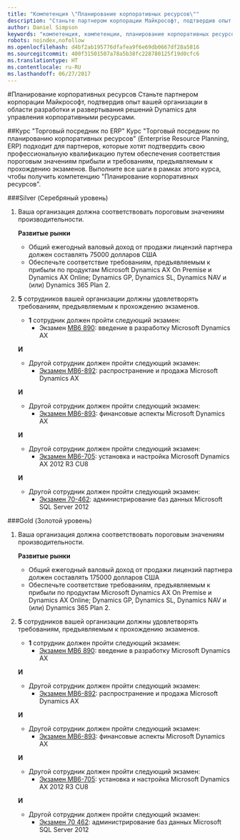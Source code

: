 ```yaml
---
title: "Компетенция \"Планирование корпоративных ресурсов\""
description: "Станьте партнером корпорации Майкрософт, подтвердив опыт вашей организации в области разработки и развертывания решений Dynamics для управления корпоративными ресурсами."
author: Daniel Simpson
keywords: "компетенция, компетенции, планирование корпоративных ресурсов"
robots: noindex,nofollow
ms.openlocfilehash: d4bf2ab195776dfafea9f6e69db0667df28a5816
ms.sourcegitcommit: 400f31501507a78a5b38fc228780125f19d0cfc6
ms.translationtype: HT
ms.contentlocale: ru-RU
ms.lasthandoff: 06/27/2017
---
```

#<a name="enterprise-resource-planning"></a>Планирование корпоративных ресурсов 
Станьте партнером корпорации Майкрософт, подтвердив опыт вашей организации в области разработки и развертывания решений Dynamics для управления корпоративными ресурсами.

##<a name="erp-reseller-option"></a>Курс "Торговый посредник по ERP"
Курс "Торговый посредник по планированию корпоративных ресурсов" (Enterprise Resource Planning, ERP) подходит для партнеров, которые хотят подтвердить свою профессиональную квалификацию путем обеспечения соответствия пороговым значениям прибыли и требованиям, предъявляемым к прохождению экзаменов. Выполните все шаги в рамках этого курса, чтобы получить компетенцию "Планирование корпоративных ресурсов".

###<a name="silver"></a>Silver (Серебряный уровень)

1. Ваша организация должна соответствовать пороговым значениям производительности.

    **Развитые рынки**
    - Общий ежегодный валовый доход от продажи лицензий партнера должен составлять 75000 долларов США
    - Обеспечьте соответствие требованиям, предъявляемым к прибыли по продуктам Microsoft Dynamics AX On Premise и Dynamics AX Online; Dynamics GP, Dynamics SL, Dynamics NAV и (или) Dynamics 365 Plan 2.  
  
2. **5** сотрудников вашей организации должны удовлетворять требованиям, предъявляемым к прохождению экзаменов.

    - **1** сотрудник должен пройти следующий экзамен:
        - Экзамен [MB6 890](https://www.microsoft.com/en-us/learning/exam-mb6-890.aspx): введение в разработку Microsoft Dynamics AX

    **И**

    - Другой сотрудник должен пройти следующий экзамен:
        - [Экзамен MB6-892](https://www.microsoft.com/en-us/learning/exam-mb6-892.aspx): распространение и продажа Microsoft Dynamics AX

    **И**

    - Другой сотрудник должен пройти следующий экзамен:
        - [Экзамен MB6-893](https://www.microsoft.com/en-us/learning/exam-mb6-893.aspx): финансовые аспекты Microsoft Dynamics AX

    **И**

    - Другой сотрудник должен пройти следующий экзамен:
        - [Экзамен MB6-705](https://www.microsoft.com/en-us/learning/exam-mb6-705.aspx): установка и настройка Microsoft Dynamics AX 2012 R3 CU8

    **И**

    - Другой сотрудник должен пройти следующий экзамен:
        - [Экзамен 70-462](https://www.microsoft.com/en-us/learning/exam-70-462.aspx): администрирование баз данных Microsoft SQL Server 2012

###<a name="gold"></a>Gold (Золотой уровень)

1. Ваша организация должна соответствовать пороговым значениям производительности.

    **Развитые рынки**
    - Общий ежегодный валовый доход от продажи лицензий партнера должен составлять 175000 долларов США
    - Обеспечьте соответствие требованиям, предъявляемым к прибыли по продуктам Microsoft Dynamics AX On Premise и Dynamics AX Online; Dynamics GP, Dynamics SL, Dynamics NAV и (или) Dynamics 365 Plan 2.  
  
2. **5** сотрудников вашей организации должны удовлетворять требованиям, предъявляемым к прохождению экзаменов.

    - **1** сотрудник должен пройти следующий экзамен:
        - [Экзамен MB6 890](https://www.microsoft.com/en-us/learning/exam-mb6-890.aspx): введение в разработку Microsoft Dynamics AX

    **И**

    - Другой сотрудник должен пройти следующий экзамен:
        - [Экзамен MB6-892](https://www.microsoft.com/en-us/learning/exam-mb6-892.aspx): распространение и продажа Microsoft Dynamics AX

    **И**

    - Другой сотрудник должен пройти следующий экзамен:
        - [Экзамен MB6-893](https://www.microsoft.com/en-us/learning/exam-mb6-893.aspx): финансовые аспекты Microsoft Dynamics AX

    **И**

    - Другой сотрудник должен пройти следующий экзамен:
        - [Экзамен MB6-705](https://www.microsoft.com/en-us/learning/exam-mb6-705.aspx): установка и настройка Microsoft Dynamics AX 2012 R3 CU8

    **И**

    - Другой сотрудник должен пройти следующий экзамен:
        - [Экзамен 70 462](https://www.microsoft.com/en-us/learning/exam-70-462.aspx): администрирование баз данных Microsoft SQL Server 2012



